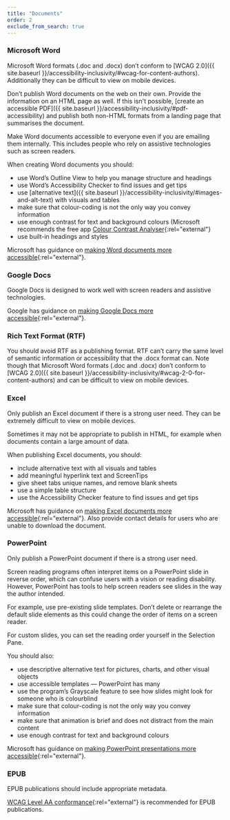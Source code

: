 ```yaml
---
title: "Documents"
order: 2
exclude_from_search: true
---
```


### Microsoft Word

Microsoft Word formats (.doc and .docx) don’t conform to [WCAG 2.0]({{ site.baseurl }}/accessibility-inclusivity/#wcag-for-content-authors).  Additionally they can be difficult to view on mobile devices.

Don’t publish Word documents on the web on their own. Provide the information on an HTML page as well. If this isn't possible, [create an accessible PDF]({{ site.baseurl }}/accessibility-inclusivity/#pdf-accessibility) and publish both non-HTML formats from a landing page that summarises the document.

Make Word documents accessible to everyone even if you are emailing them internally. This includes people who rely on assistive technologies such as screen readers.

When creating Word documents you should:

- use Word’s Outline View to help you manage structure and headings
- use Word’s Accessibility Checker to find issues and get tips
- use [alternative text]({{ site.baseurl }}/accessibility-inclusivity/#images-and-alt-text) with visuals and tables
- make sure that colour-coding is not the only way you convey information
- use enough contrast for text and background colours (Microsoft recommends the free app [Colour Contrast Analyser](https://www.paciellogroup.com/resources/contrastanalyser/){:rel="external"}
- use built-in headings and styles

Microsoft has guidance on [making Word documents more accessible](https://support.office.com/en-us/article/Creating-accessible-Word-documents-d9bf3683-87ac-47ea-b91a-78dcacb3c66d?CTT=3&amp;CorrelationId=b3c40249-a7fa-4300-9c12-5d0f79242a78&amp;ui=en-US&amp;rs=en-US&amp;ad=US){:rel="external"}.

### Google Docs

Google Docs is designed to work well with screen readers and assistive technologies.

Google has guidance on [making Google Docs more accessible](https://support.google.com/docs/answer/6199477?hl=en){:rel="external"}.

### Rich Text Format (RTF)

You should avoid RTF as a publishing format. RTF can’t carry the same level of semantic information or accessibility that the .docx format can. Note though that Microsoft Word formats (.doc and .docx) don’t conform to [WCAG 2.0]({{ site.baseurl }}/accessibility-inclusivity/#wcag-2-0-for-content-authors) and can be difficult to view on mobile devices.

### Excel
Only publish an Excel document if there is a strong user need. They can be extremely difficult to view on mobile devices.

Sometimes it may not be appropriate to publish in HTML, for example when documents contain a large amount of data.

When publishing Excel documents, you should:

- include alternative text with all visuals and tables
- add meaningful hyperlink text and ScreenTips
- give sheet tabs unique names, and remove blank sheets
- use a simple table structure
- use the Accessibility Checker feature to find issues and get tips

Microsoft has guidance on [making Excel documents more accessible](https://support.office.com/en-us/article/Make-your-Excel-spreadsheets-accessible-6cc05fc5-1314-48b5-8eb3-683e49b3e593){:rel="external"}. Also provide contact details for users who are unable to download the document.

### PowerPoint
Only publish a PowerPoint document if there is a strong user need.

Screen reading programs often interpret items on a PowerPoint slide in reverse order, which can confuse users with a vision or reading disability. However, PowerPoint has tools to help screen readers see slides in the way the author intended.

For example, use pre-existing slide templates. Don’t delete or rearrange the default slide elements as this could change the order of items on a screen reader.

For custom slides, you can set the reading order yourself in the Selection Pane.

You should also:

- use descriptive alternative text for pictures, charts, and other visual objects
- use accessible templates — PowerPoint has many
- use the program’s Grayscale feature to see how slides might look for someone who is colourblind
- make sure that colour-coding is not the only way you convey information
- make sure that animation is brief and does not distract from the main content
- use enough contrast for text and background colours

Microsoft has guidance on [making PowerPoint presentations more accessible](https://support.office.com/en-us/article/Create-more-accessible-slides-794fc5da-f686-464d-8c29-1c6ab8515465?ui=en-US&rs=en-US&ad=US){:rel="external"}.

### EPUB
EPUB publications should include appropriate metadata.

[WCAG Level AA conformance](https://www.w3.org/WAI/WCAG20/quickref/#top){:rel="external"} is recommended for EPUB publications.
